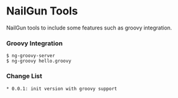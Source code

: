 NailGun Tools
=============

NailGun tools to include some features such as groovy integration.

### Groovy Integration

    $ ng-groovy-server
    $ ng-groovy hello.groovy

### Change List

    * 0.0.1: init version with groovy support
